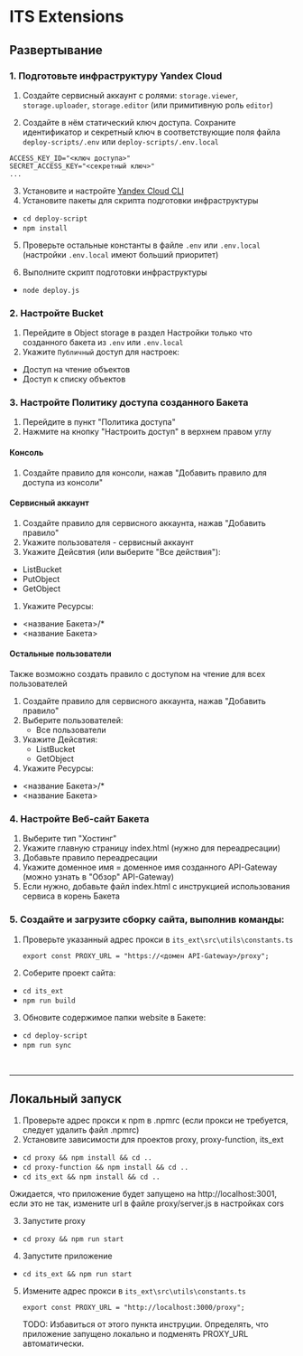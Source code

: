 # ITS Extensions

## Развертывание

### 1. Подготовьте инфраструктуру Yandex Cloud
1. Создайте сервисный аккаунт с ролями: ```storage.viewer```, ```storage.uploader```, ```storage.editor``` (или примитивную роль `editor`)

2. Cоздайте в нём статический ключ доступа. 
Сохраните идентификатор и секретный ключ в соответствующие поля файла `deploy-scripts/.env` или `deploy-scripts/.env.local`
```
ACCESS_KEY_ID="<ключ доступа>"
SECRET_ACCESS_KEY="<секретный ключ>"
...
```
3. Установите и настройте [Yandex Cloud CLI](https://cloud.yandex.ru/docs/cli/quickstart)
4. Установите пакеты для скрипта подготовки инфраструктуры
 - ```cd deploy-script```
 - ```npm install```
5. Проверьте остальные константы в файле `.env` или `.env.local` (настройки `.env.local` имеют больший приоритет)

6. Выполните скрипт подготовки инфраструктуры
 - ```node deploy.js```

### 2. Настройте Bucket
1. Перейдите в Object storage в раздел Настройки только что созданного бакета из `.env` или `.env.local`
2. Укажите `Публичный` доступ для настроек:
  - Доступ на чтение объектов
  - Доступ к списку объектов

### 3. Настройте Политику доступа созданного Бакета
1. Перейдите в пункт "Политика доступа"
2. Нажмите на кнопку "Настроить доступ" в верхнем правом углу
#### Консоль
1. Создайте правило для консоли, нажав  "Добавить правило для доступа из консоли"
#### Сервисный аккаунт
1. Создайте правило для сервисного аккаунта, нажав "Добавить правило"
1. Укажите пользователя - сервисный аккаунт
1. Укажите Дейсвтия (или выберите "Все действия"):
 - ListBucket
 - PutObject
 - GetObject
1. Укажите Ресурсы:
  - <название Бакета>/*
  - <название Бакета>
#### Остальные пользователи
Также возможно создать правило с доступом на чтение для всех пользователей
1. Создайте правило для сервисного аккаунта, нажав "Добавить правило"
1. Выберите пользователей:
   - Все пользователи
1. Укажите Дейсвтия:
   - ListBucket
   - GetObject
1. Укажите Ресурсы:
  - <название Бакета>/*
  - <название Бакета>

### 4. Настройте Веб-сайт Бакета
1. Выберите тип "Хостинг"
2. Укажите главную страницу index.html (нужно для переадресации)
3. Добавьте правило переадресации
4. Укажите доменное имя = доменное имя созданного API-Gateway (можно узнать в "Обзор" API-Gateway)
5. Если нужно, добавьте файл index.html с инструкцией использования сервиса в корень Бакета

### 5. Создайте и загрузите сборку сайта, выполнив команды:
1. Проверьте указанный адрес прокси в ```its_ext\src\utils\constants.ts```
    ```
    export const PROXY_URL = "https://<домен API-Gateway>/proxy";
    ```
2. Соберите проект сайта:
  - ```cd its_ext```
  - ```npm run build```

3. Обновите содержимое папки website в Бакете:
  - ```cd deploy-script```
  - ```npm run sync```

<br />

---

## Локальный запуск

1. Проверьте адрес прокси к npm в .npmrc (если прокси не требуется, следует удалить файл .npmrc)
2. Установите зависимости для проектов proxy, proxy-function, its_ext
  - ```cd proxy && npm install && cd ..```
  - ```cd proxy-function && npm install && cd ..```
  - ```cd its_ext && npm install && cd ..```

Ожидается, что приложение будет запущено на http://localhost:3001, если это не так, измените url в файле proxy/server.js в настройках cors

3. Запустите proxy
  - ```cd proxy && npm run start```
4. Запустите приложение
  - ```cd its_ext && npm run start```
5. Измените адрес прокси в ```its_ext\src\utils\constants.ts```
    ```
    export const PROXY_URL = "http://localhost:3000/proxy";
    ```

    TODO: Избавиться от этого пункта инструции. Определять, что приложение запущено локально и подменять PROXY_URL автоматически.

    

